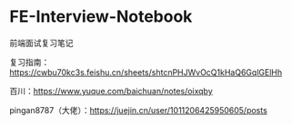# FE-Interview-Notebook
前端面试复习笔记

复习指南：
https://cwbu70kc3s.feishu.cn/sheets/shtcnPHJWvOcQ1kHaQ6GqlGElHh

百川：https://www.yuque.com/baichuan/notes/oixqby

pingan8787（大佬）：https://juejin.cn/user/1011206425950605/posts